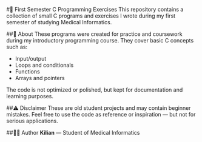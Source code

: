 #🧠 First Semester C Programming Exercises
This repository contains a collection of small C programs and exercises I wrote during my first semester of studying Medical Informatics.

##📂 About
These programs were created for practice and coursework during my introductory programming course. They cover basic C concepts such as:

- Input/output
- Loops and conditionals
- Functions
- Arrays and pointers

The code is not optimized or polished, but kept for documentation and learning purposes.

##⚠️ Disclaimer
These are old student projects and may contain beginner mistakes.
Feel free to use the code as reference or inspiration — but not for serious applications.

##🧑‍💻 Author
**Kilian** — Student of Medical Informatics
